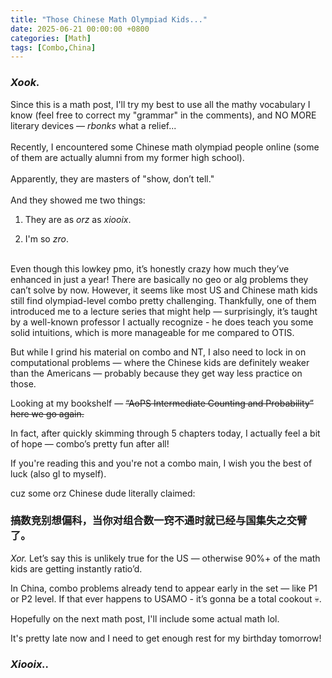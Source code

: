 ```yaml
---
title: "Those Chinese Math Olympiad Kids..."
date: 2025-06-21 00:00:00 +0800
categories: [Math]
tags: [Combo,China]
---
```


### _Xook._
Since this is a math post, I'll try my best to use all the mathy vocabulary I know (feel free to correct my "grammar" in the comments), and NO MORE literary devices — _rbonks_ what a relief...
<br><br>
Recently, I encountered some Chinese math olympiad people online (some of them are actually alumni from my former high school).
<br><br>
Apparently, they are masters of "show, don’t tell."
<br><br>
And they showed me two things:

1. They are as _orz_ as _xiooix_.

2. I'm so _zro_.
<br><br>

Even though this lowkey pmo, it’s honestly crazy how much they’ve enhanced in just a year! There are basically no geo or alg problems they can’t solve by now. However, it seems like most US and Chinese math kids still find olympiad-level combo pretty challenging. Thankfully, one of them introduced me to a lecture series that might help — surprisingly, it’s taught by a well-known professor I actually recognize - he does teach you some solid intuitions, which is more manageable for me compared to OTIS.

But while I grind his material on combo and NT, I also need to lock in on computational problems — where the Chinese kids are definitely weaker than the Americans — probably because they get way less practice on those.

Looking at my bookshelf — ~~“AoPS Intermediate Counting and Probability” here we go again.~~

In fact, after quickly skimming through 5 chapters today, I actually feel a bit of hope — combo’s pretty fun after all!

If you're reading this and you're not a combo main, I wish you the best of luck (also gl to myself).

cuz some orz Chinese dude literally claimed:

### 搞数竞别想偏科，当你对组合数一窍不通时就已经与国集失之交臂了。

_Xor._ Let’s say this is unlikely true for the US — otherwise 90%+ of the math kids are getting instantly ratio’d.

In China, combo problems already tend to appear early in the set — like P1 or P2 level. If that ever happens to USAMO - it’s gonna be a total cookout 💀.

Hopefully on the next math post, I'll include some actual math lol.

It's pretty late now and I need to get enough rest for my birthday tomorrow!

### _Xiooix.._







